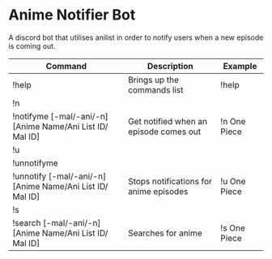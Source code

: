 # Anime Notifier Bot
A discord bot that utilises anilist in order to notify users when a new episode is coming out.

| Command | Description |Example
| --- | --- | ---|
|!help|Brings up the commands list|!help|
|!n||
|!notifyme [-mal/-ani/-n] [Anime Name/Ani List ID/ Mal ID]|Get notified when an episode comes out|!n One Piece
|!u||
|!unnotifyme||
|!unnotify  [-mal/-ani/-n] [Anime Name/Ani List ID/ Mal ID]|Stops notifications for anime episodes|!u One Piece|
|!s||
|!search [-mal/-ani/-n] [Anime Name/Ani List ID/ Mal ID]|Searches for anime|!s One Piece|
